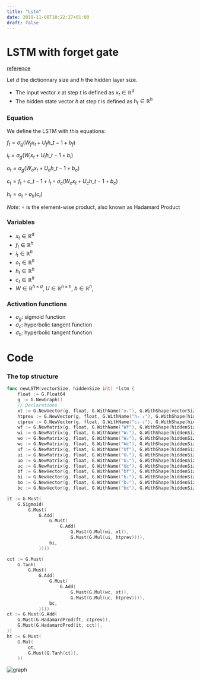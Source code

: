 ```yaml
---
title: "Lstm"
date: 2019-11-08T10:22:27+01:00
draft: false
---
```


# LSTM with forget gate

[reference](https://en.wikipedia.org/wiki/Long_short-term_memory#LSTM_with_a_forget_gate)

Let $d$ the dictionnary size and $h$ the hidden layer size.

* The input vector $x$ at step $t$ is defined as $x_t \in \mathbb{R}^d$
* The hidden state vector $h$ at step $t$ is defined as $h_t \in \mathbb{R}^h$

### Equation

We define the LSTM with this equations:

$f_t = \sigma_g(W_f x_t + U_f h\_{t-1} + b_f)$

$i_t = \sigma_g(W_i x_t + U_i h\_{t-1} + b_i)$

$o_t = \sigma_g(W_o x_t + U_o h\_{t-1} + b_o)$

$c_t = f_t \circ c\_{t-1} + i_t \circ \sigma_c(W_c x_t + U_c h\_{t-1} + b_c)$

$h_t = o_t \circ \sigma_h(c_t)$

_Note_: $\circ$ is the element-wise product, also known as Hadamard Product

### Variables

* $x_t \in \mathbb{R}^d$
* $f_t \in \mathbb{R}^h$
* $i_t \in \mathbb{R}^h$
* $o_t \in \mathbb{R}^h$
* $h_t \in \mathbb{R}^h$
* $c_t \in \mathbb{R}^h$
* $W \in \mathbb{R}^{h\times d}$, $U \in \mathbb{R}^{h\times h}$, $b \in \mathbb{R}^{h}$,

### Activation functions

* $\sigma_g$: sigmoid function
* $\sigma_c$: hyperbolic tangent function
* $\sigma_h$: hyperbolic tangent function

# Code

### The top structure


```go
func newLSTM(vectorSize, hiddenSize int) *lstm {
	float := G.Float64
	g := G.NewGraph()
	// Declarations
	xt := G.NewVector(g, float, G.WithName("xₜ"), G.WithShape(vectorSize))
	htprev := G.NewVector(g, float, G.WithName("hₜ₋₁"), G.WithShape(hiddenSize))
	ctprev := G.NewVector(g, float, G.WithName("cₜ₋₁"), G.WithShape(hiddenSize))
	wf := G.NewMatrix(g, float, G.WithName("Wf"), G.WithShape(hiddenSize, vectorSize))
	wi := G.NewMatrix(g, float, G.WithName("Wᵢ"), G.WithShape(hiddenSize, vectorSize))
	wo := G.NewMatrix(g, float, G.WithName("Wₒ"), G.WithShape(hiddenSize, vectorSize))
	wc := G.NewMatrix(g, float, G.WithName("Wc"), G.WithShape(hiddenSize, vectorSize))
	uf := G.NewMatrix(g, float, G.WithName("Uf"), G.WithShape(hiddenSize, hiddenSize))
	ui := G.NewMatrix(g, float, G.WithName("Uᵢ"), G.WithShape(hiddenSize, hiddenSize))
	uo := G.NewMatrix(g, float, G.WithName("Uₒ"), G.WithShape(hiddenSize, hiddenSize))
	uc := G.NewMatrix(g, float, G.WithName("Uc"), G.WithShape(hiddenSize, hiddenSize))
	bf := G.NewVector(g, float, G.WithName("bf"), G.WithShape(hiddenSize))
	bi := G.NewVector(g, float, G.WithName("bᵢ"), G.WithShape(hiddenSize))
	bo := G.NewVector(g, float, G.WithName("bₒ"), G.WithShape(hiddenSize))
	bc := G.NewVector(g, float, G.WithName("bc"), G.WithShape(hiddenSize))
```

```go
it := G.Must(
    G.Sigmoid(
        G.Must(
            G.Add(
                G.Must(
                    G.Add(
                        G.Must(G.Mul(wi, xt)),
                        G.Must(G.Mul(ui, htprev)))),
                bi,
            ))))
```

```go
cct := G.Must(
    G.Tanh(
        G.Must(
            G.Add(
                G.Must(
                    G.Add(
                        G.Must(G.Mul(wc, xt)),
                        G.Must(G.Mul(uc, htprev)))),
                bc,
            ))))
ct := G.Must(G.Add(
    G.Must(G.HadamardProd(ft, ctprev)),
    G.Must(G.HadamardProd(it, cct)),
))
ht := G.Must(
    G.Mul(
        ot,
        G.Must(G.Tanh(ct)),
    ))
```
![graph](/images/lstm.svg)
